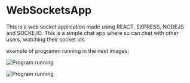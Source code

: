 # WebSocketsApp

This is a web socket application made using REACT, EXPRESS, NODEJS and SOCKE.IO. 
This is a simple chat app where su can chat with other users, watching their socket ids 

example of programm running in the next images: 

![Program running](webSocketRun1.png)

![Program running](webSocketRun.png)
